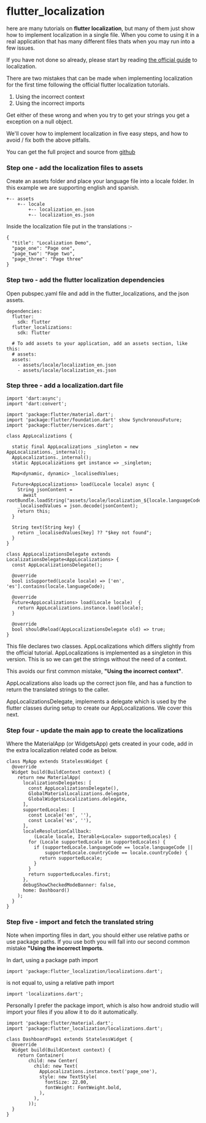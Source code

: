 # flutter_localization

here are many tutorials on **flutter localization**, but many of them just show how to implement localization in a single file. When you come to using it in a real application that has many different files thats when you may run into a few issues. 

If you have not done so already, please start by reading <a href="https://flutter.io/docs/development/accessibility-and-localization/internationalization">the official guide</a> to localization. 

There are two mistakes that can be made when implementing localization for the first time following the official flutter localization tutorials. 

1. Using the incorrect context
2. Using the incorrect imports

Get either of these wrong and when you try to get your strings you get a exception on a null object. 

We'll cover how to implement localization in five easy steps, and how to avoid / fix both the above pitfalls. 

You can get the full project and source from <a href="https://github.com/billylev/flutter_localization">github</a>

### Step one - add the localization files to assets

Create an assets folder and place your language file into a locale folder. In this example we are supporting english and spanish. 

```
+-- assets
    +-- locale
        +-- localization_en.json
        +-- localization_es.json
```

Inside the localization file put in the translations :-

```
{
  "title": "Localization Demo",
  "page_one": "Page one",
  "page_two": "Page two",
  "page_three": "Page three"
}
```

### Step two - add the flutter localization dependencies

Open pubspec.yaml file and add in the flutter_localizations, and the json assets. 

```
dependencies:
  flutter:
    sdk: flutter
  flutter_localizations:
    sdk: flutter

  # To add assets to your application, add an assets section, like this:
  # assets:
  assets:
    - assets/locale/localization_en.json
    - assets/locale/localization_es.json
```

### Step three - add a localization.dart file

```
import 'dart:async';
import 'dart:convert';

import 'package:flutter/material.dart';
import 'package:flutter/foundation.dart' show SynchronousFuture;
import 'package:flutter/services.dart';

class AppLocalizations {

  static final AppLocalizations _singleton = new AppLocalizations._internal();
  AppLocalizations._internal();
  static AppLocalizations get instance => _singleton;

  Map<dynamic, dynamic> _localisedValues;

  Future<AppLocalizations> load(Locale locale) async {
    String jsonContent =
      await rootBundle.loadString("assets/locale/localization_${locale.languageCode}.json)";
    _localisedValues = json.decode(jsonContent);
    return this;
  }

  String text(String key) {
    return _localisedValues[key] ?? "$key not found";
  }
}

class AppLocalizationsDelegate extends LocalizationsDelegate<AppLocalizations> {
  const AppLocalizationsDelegate();

  @override
  bool isSupported(Locale locale) => ['en', 'es'].contains(locale.languageCode);

  @override
  Future<AppLocalizations> load(Locale locale)  {
    return AppLocalizations.instance.load(locale);
  }

  @override
  bool shouldReload(AppLocalizationsDelegate old) => true;
}

```

This file declares two classes. AppLocalizations which differs slightly from the official tutorial. AppLocalizations is implemented as a singleton in this version. This is so we can get the strings without the need of a context. 

This avoids our first common mistake, **"Using the incorrect context"**. 

AppLocalizations also loads up the correct json file, and has a function to return the translated strings to the caller. 

AppLocalizationsDelegate, implements a delegate which is used by the flutter classes during setup to create our AppLocalizations. We cover this next. 

### Step four - update the main app to create the localizations

Where the MaterialApp (or WidgetsApp) gets created in your code, add in the extra localization related code as below. 

```
class MyApp extends StatelessWidget {
  @override
  Widget build(BuildContext context) {
    return new MaterialApp(
      localizationsDelegates: [
        const AppLocalizationsDelegate(),
        GlobalMaterialLocalizations.delegate,
        GlobalWidgetsLocalizations.delegate,
      ],
      supportedLocales: [
        const Locale('en', ''),
        const Locale('es', ''),
      ],
      localeResolutionCallback:
          (Locale locale, Iterable<Locale> supportedLocales) {
        for (Locale supportedLocale in supportedLocales) {
          if (supportedLocale.languageCode == locale.languageCode ||
              supportedLocale.countryCode == locale.countryCode) {
            return supportedLocale;
          }
        }
        return supportedLocales.first;
      },
      debugShowCheckedModeBanner: false,
      home: Dashboard()
    );
  }
}
```

### Step five - import and fetch the translated string

Note when importing files in dart, you should either use relative paths or use package paths. If you use both you will fall into our second common mistake **"Using the incorrect Imports**. 

In dart, using a package path import

```
import 'package:flutter_localization/localizations.dart';
```

is not equal to, using a relative path import

```
import 'localizations.dart';
```

Personally I prefer the package import, which is also how android studio will import your files if you allow it to do it automatically. 

```
import 'package:flutter/material.dart';
import 'package:flutter_localization/localizations.dart';

class DashboardPage1 extends StatelessWidget {
  @override
  Widget build(BuildContext context) {
    return Container(
        child: new Center(
          child: new Text(
            AppLocalizations.instance.text('page_one'),
            style: new TextStyle(
              fontSize: 22.00,
              fontWeight: FontWeight.bold,
            ),
          ),
        ));
  }
}
```